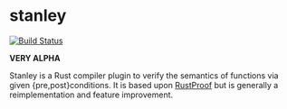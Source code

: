 # stanley

[![Build Status](https://travis-ci.org/neosilky/stanley.svg?branch=master)](https://travis-ci.org/neosilky/stanley)

**VERY ALPHA**

Stanley is a Rust compiler plugin to verify the semantics of functions via given {pre,post}conditions. It is based upon [RustProof](https://github.com/Rust-Proof/rustproof/) but is generally a reimplementation and feature improvement.
